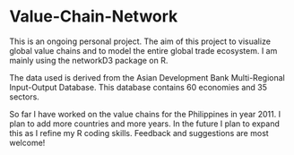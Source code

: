 # Value-Chain-Network

This is an ongoing personal project. The aim of this project to visualize global value chains and to model the entire global trade ecosystem. I am mainly using the networkD3 package on R.

The data used is derived from the Asian Development Bank Multi-Regional Input-Output Database. This database contains 60 economies and 35 sectors.

So far I have worked on the value chains for the Philippines in year 2011. I plan to add more countries and more years. In the future I plan to expand this as I refine my R coding skills. Feedback and suggestions are most welcome!
